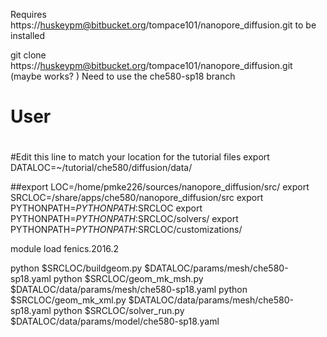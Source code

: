 Requires
https://huskeypm@bitbucket.org/tompace101/nanopore_diffusion.git
to be installed 

git clone https://huskeypm@bitbucket.org/tompace101/nanopore_diffusion.git
(maybe works? )
Need to use the che580-sp18 branch 

#
# User 
#

#Edit this line to match your location for the tutorial files
export DATALOC=~/tutorial/che580/diffusion/data/

##export LOC=/home/pmke226/sources/nanopore_diffusion/src/
export SRCLOC=/share/apps/che580/nanopore_diffusion/src
export PYTHONPATH=$PYTHONPATH:$SRCLOC
export PYTHONPATH=$PYTHONPATH:$SRCLOC/solvers/
export PYTHONPATH=$PYTHONPATH:$SRCLOC/customizations/

module load fenics.2016.2 


python $SRCLOC/buildgeom.py $DATALOC/params/mesh/che580-sp18.yaml
python $SRCLOC/geom_mk_msh.py $DATALOC/data/params/mesh/che580-sp18.yaml
python $SRCLOC/geom_mk_xml.py $DATALOC/data/params/mesh/che580-sp18.yaml
python $SRCLOC/solver_run.py $DATALOC/data/params/model/che580-sp18.yaml 

